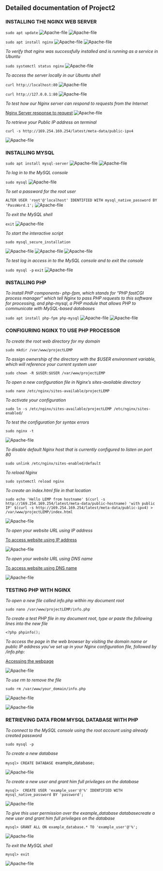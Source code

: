 ## Detailed documentation of Project2

### INSTALLING THE NGINX WEB SERVER

`sudo apt update`
![Apache-file](./Images/Apache-file1.PNG)
![Apache-file](./Images/Apache-file2.PNG)

`sudo apt install nginx`
![Apache-file](./Images/Apache-file3.PNG)
![Apache-file](./Images/Apache-file4.PNG)

*To verify that nginx was successfully installed and is running as a service in Ubuntu*

`sudo systemctl status nginx`
![Apache-file](./Images/Apache-file5.PNG)

*To access the server locally in our Ubuntu shell*

 `curl http://localhost:80`
 ![Apache-file](./Images/Apache-file6.PNG)

 `curl http://127.0.0.1:80`
 ![Apache-file](./Images/Apache-file7.PNG)

*To test how our Nginx server can respond to requests from the Internet*

[Nginx Server response to request](http://ec2-100-26-212-185.compute-1.amazonaws.com/)
![Apache-file](./Images/Apache-file8.PNG)

*To retrieve your Public IP address on terminal*

`curl -s http://169.254.169.254/latest/meta-data/public-ipv4`

![Apache-file](./Images/Apache-file9.PNG)

### INSTALLING MYSQL

`sudo apt install mysql-server`
![Apache-file](./Images/Apache-file10.PNG)
![Apache-file](./Images/Apache-file11.PNG)

*To log in to the MySQL console*

`sudo mysql`
![Apache-file](./Images/Apache-file12.PNG)

*To set a password for the root user*

`ALTER USER 'root'@'localhost' IDENTIFIED WITH mysql_native_password BY 'PassWord.1';`
![Apache-file](./Images/Apache-file13.PNG)

*To exit the MySQL shell*

`exit`
![Apache-file](./Images/Apache-file14.PNG)

*To start the interactive script*

`sudo mysql_secure_installation`

![Apache-file](./Images/Apache-file15.PNG)
![Apache-file](./Images/Apache-file16.PNG)
![Apache-file](./Images/Apache-file17.PNG)

*To test log in access in to the MySQL console and to exit the console*

`sudo mysql -p`
`exit`
![Apache-file](./Images/Apache-file18.PNG)


### INSTALLING PHP

*To install PHP components- php-fpm, which stands for “PHP fastCGI process manager” which tell Nginx to pass PHP requests to this software for processing, and php-mysql, a PHP module that allows PHP to communicate with MySQL-based databases*

`sudo apt install php-fpm php-mysql`
![Apache-file](./Images/Apache-file19.PNG)
![Apache-file](./Images/Apache-file20.PNG)


### CONFIGURING NGINX TO USE PHP PROCESSOR

*To create the root web directory for my domain*

`sudo mkdir /var/www/projectLEMP`

*To assign ownership of the directory with the $USER environment variable, which will reference your current system user*

`sudo chown -R $USER:$USER /var/www/projectLEMP`

*To open a new configuration file in Nginx’s sites-available directory*

`sudo nano /etc/nginx/sites-available/projectLEMP`

*To activate your configuration*

`sudo ln -s /etc/nginx/sites-available/projectLEMP /etc/nginx/sites-enabled/`

*To test the configuration for syntax errors*

`sudo nginx -t`

![Apache-file](./Images/Apache-file21.PNG)

*To disable default Nginx host that is currently configured to listen on port 80*

`sudo unlink /etc/nginx/sites-enabled/default`

*To reload Nginx*

`sudo systemctl reload nginx`

*To create an index.html file in that location*

`sudo echo 'Hello LEMP from hostname' $(curl -s http://169.254.169.254/latest/meta-data/public-hostname) 'with public IP' $(curl -s http://169.254.169.254/latest/meta-data/public-ipv4) > /var/www/projectLEMP/index.html`

![Apache-file](./Images/Apache-file22.PNG)

*To open your website URL using IP address*

[To access website using IP address](http://100.26.212.185:80)

![Apache-file](./Images/Apache-file23.PNG)

*To open your website URL using DNS name*

[To access website using DNS name](http://http://ec2-100-26-212-185.compute-1.amazonaws.com/:80)

![Apache-file](./Images/Apache-file24.PNG)

### TESTING PHP WITH NGINX

*To open a new file called info.php within my document root*

`sudo nano /var/www/projectLEMP/info.php`

*To create a test PHP file in my document root, type or paste the following lines into the new file*

`<?php
phpinfo();`

*To access the page in the web browser by visiting the domain name or public IP address you’ve set up in your Nginx configuration file, followed by /info.php:*

[Accessing the webpage](http://100.26.212.185/info.php)

![Apache-file](./Images/Apache-file25.PNG)

*To use rm to remove the file*

`sudo rm /var/www/your_domain/info.php`

![Apache-file](./Images/Apache-file26.PNG)

![Apache-file](./Images/Apache-file27.PNG)

### RETRIEVING DATA FROM MYSQL DATABASE WITH PHP

*To connect to the MySQL console using the root account using already created password*

`sudo mysql -p`

*To create a new database*

`mysql> CREATE DATABASE `example_database`;`

![Apache-file](./Images/Apache-file28.PNG)

*To create a new user and grant him full privileges on the database*

`mysql>  CREATE USER 'example_user'@'%' IDENTIFIED WITH mysql_native_password BY 'password';`

![Apache-file](./Images/Apache-file29.PNG)

*To  give this user permission over the example_database databasecreate a new user and grant him full privileges on the database*

`mysql> GRANT ALL ON example_database.* TO 'example_user'@'%';`

![Apache-file](./Images/Apache-file30.PNG)

*To exit the MySQL shell*

`mysql> exit`

![Apache-file](./Images/Apache-file31.PNG)
